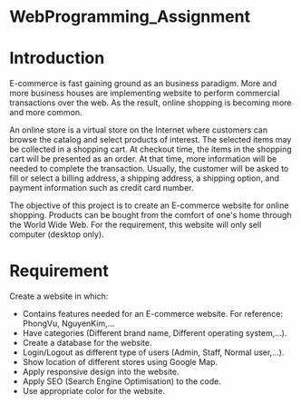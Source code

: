 # WebProgramming_Assignment

# Introduction
E-commerce is fast gaining ground as an business paradigm. More and more business houses are implementing website to perform commercial transactions over the web. As the result, online shopping is becoming more and more common.

An online store is a virtual store on the Internet where customers can browse the catalog and select products of interest. The selected items may be collected in a shopping cart. At checkout time, the items in the shopping cart will be presented as an order. At that time, more information will be needed to complete the transaction. Usually, the customer will be asked to fill or select a billing address, a shipping address, a shipping option, and payment information such as credit card number.

The objective of this project is to create an E-commerce website for online shopping. Products can be bought from the comfort of one's home through the World Wide Web. For the requirement, this website will only sell computer (desktop only). 

# Requirement
Create a website in which:
 - Contains features needed for an E-commerce website. For reference: PhongVu, NguyenKim,...
 - Have categories (Different brand name, Different operating system,...).
 - Create a database for the website.
 - Login/Logout as different type of users (Admin, Staff, Normal user,...).
 - Show location of different stores using Google Map.
 - Apply responsive design into the website.
 - Apply SEO (Search Engine Optimisation) to the code.
 - Use appropriate color for the website.

